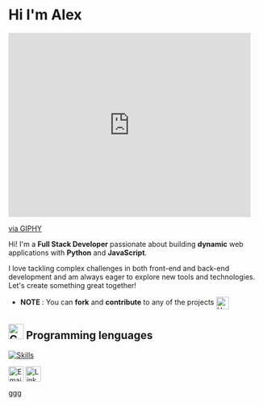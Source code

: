 
<h1>Hi I'm Alex </h1>
<iframe src="https://giphy.com/embed/CVJhHuL2ZlRYPCibRW/video" width="480" height="365" style="" frameBorder="0" class="giphy-embed" allowFullScreen></iframe><p><a href="https://giphy.com/clips/hand-touch-fingers-CVJhHuL2ZlRYPCibRW">via GIPHY</a></p>


Hi! I'm a **Full Stack Developer** passionate about building **dynamic** web applications with **Python** and **JavaScript**. 

I love tackling complex challenges in both front-end and back-end development and am always eager to explore new tools and technologies. Let's create something great together!
 
- **NOTE** : You can **fork** and **contribute** to any of the projects <img src="https://raw.githubusercontent.com/Tarikul-Islam-Anik/Animated-Fluent-Emojis/master/Emojis/Hand%20gestures/Handshake.png" alt="Handshake" width="25" height="25" align="center" />


## <img src="https://github.com/Tarikul-Islam-Anik/Animated-Fluent-Emojis/blob/master/Emojis/Objects/Desktop%20Computer.png" alt="Computer" width="30" height="30" /> **Programming lenguages**  
[![Skills](https://skillicons.dev/icons?i=html,css,java,py,js,ts,react,nextjs,mysql,php,postgres,linux,docker,fastapi,stackoverflow&perline=13)](#)


</a> <a href="mailto:alexfarrerodev@gmail.com" title="Email"><img alt="Email" src="https://img.shields.io/badge/Gmail-D14836?style=for-the-badge&logo=gmail&logoColor=white" height="30" align="center"/></a> </a> <a href="https://www.linkedin.com/in/john-mwendwa/"><img  alt="LinkedIn" title="LinkedIn" src="https://img.shields.io/static/v1?message=LinkedIn&logo=linkedin&label=&color=0077B5&logoColor=white&labelColor=&style=for-the-badge" height="30" align="center" /></a> 

ggg
